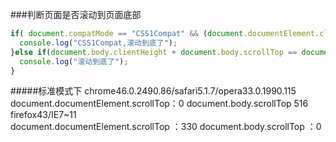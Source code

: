 ###判断页面是否滚动到页面底部
```javascript
if( document.compatMode == "CSS1Compat" && (document.documentElement.clientHeight + (window.pageYOffset ? window.pageYOffset  : document.documentElement.scrollTop) == document.body.scrollHeight)){
  console.log("CSS1Compat,滚动到底了");
}else if(document.body.clientHeight + document.body.scrollTop == document.body.scrollHeight){
  console.log("滚动到底了");
}
```
#####标准模式下 
chrome46.0.2490.86/safari5.1.7/opera33.0.1990.115    
document.documentElement.scrollTop：0 document.body.scrollTop 516   
firefox43/IE7~11   
document.documentElement.scrollTop ：330  document.body.scrollTop ：0
